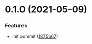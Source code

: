 # 0.1.0 (2021-05-09)


### Features

* init commit ([1875b67](https://github.com/mateuszgazdziak/nest-module-starter/commit/1875b6721af0e1d38b4b592fa056f8447d8900ce))



